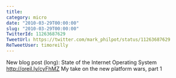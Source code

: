 ```yaml
---
title: 
category: micro
date: "2010-03-29T00:00:00"
slug: "2010-03-29T00:00:00"
TwitterId: 11263687629
TweetUrl: https://twitter.com/mark_philpot/status/11263687629
ReTweetUser: timoreilly
---
```


<i class="fa fa-retweet" aria-hidden="true"></i> New blog post (long): State of the Internet Operating System http://oreil.ly/cyFhMZ My take on the new platform wars, part 1